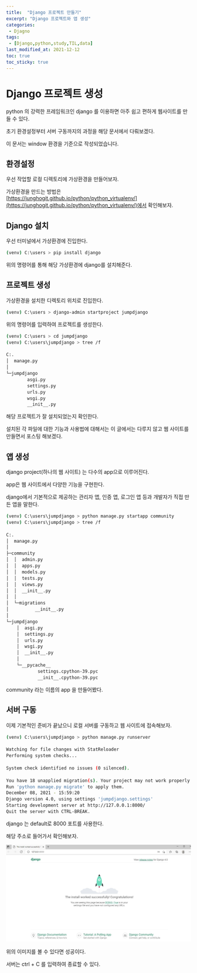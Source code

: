 ```yaml
---
title:  "Django 프로젝트 만들기"
excerpt: "Django 프로젝트와 앱 생성"
categories:
 - Djagno
tags:
 - [Django,python,study,TIL,data]
last_modified_at: 2021-12-12
toc: true
toc_sticky: true
---
```


# Django 프로젝트 생성



python 의 강력한 프레임워크인 django 를 이용하면 아주 쉽고 편하게 웹사이트를 만들 수 있다.

초기 환경설정부터 서버 구동까지의 과정을 해당 문서에서 다뤄보겠다.

이 문서는 window 환경을 기준으로 작성되었습니다.




## 환경설정



우선 작업할 로컬 디렉토리에 가상환경을 만들어보자.



가상환경을 만드는 방법은 [https://junghogit.github.io/python/python_virtualenv/](https://junghogit.github.io/python/python_virtualenv/)에서 확인해보자.



## Django 설치



우선 터미널에서 가상환경에 진입한다.



```bash
(venv) C:\users > pip install django 

```



위의 명령어를 통해 해당 가상환경에 django를 설치해준다.



## 프로젝트 생성



가상환경을 설치한 디렉토리 위치로 진입한다.



```bash
(venv) C:\users > django-admin startproject jumpdjango
```



위의 명령어를 입력하여 프로젝트를 생성한다.



```bash
(venv) C:\users > cd jumpdjango
(venv) C:\users\jumpdjango > tree /f

C:.
│  manage.py
│
└─jumpdjango
        asgi.py
        settings.py
        urls.py
        wsgi.py
        __init__.py


```



해당 프로젝트가 잘 설치되었는지 확인한다.



설치된 각 파일에 대한 기능과 사용법에 대해서는 이 글에서는 다루지 않고 웹 사이트를 만들면서 포스팅 해보겠다.





## 앱 생성



django project(하나의 웹 사이트) 는 다수의 app으로 이루어진다.

app은 웹 사이트에서 다양한 기능을 구현한다.

django에서 기본적으로 제공하는 관리자 앱, 인증 앱, 로그인 앱 등과 개발자가 직접 만든 앱을 말한다.



```bash
(venv) C:\users\jumpdjango > python manage.py startapp community
(venv) C:\users\jumpdjango > tree /f

C:.
│  manage.py
│
├─community
│  │  admin.py
│  │  apps.py
│  │  models.py
│  │  tests.py
│  │  views.py
│  │  __init__.py
│  │
│  └─migrations
│          __init__.py
│
└─jumpdjango
    │  asgi.py
    │  settings.py
    │  urls.py
    │  wsgi.py
    │  __init__.py
    │
    └─__pycache__
            settings.cpython-39.pyc
            __init__.cpython-39.pyc

```



community 라는 이름의 app 을 만들어봤다.



## 서버 구동



이제 기본적인 준비가 끝났으니 로컬 서버를 구동하고 웹 사이트에 접속해보자.



```bash
(venv) C:\users\jumpdjango > python manage.py runserver

Watching for file changes with StatReloader
Performing system checks...

System check identified no issues (0 silenced).

You have 18 unapplied migration(s). Your project may not work properly until you apply the migrations for app(s): admin, auth, contenttypes, sessions.
Run 'python manage.py migrate' to apply them.
December 08, 2021 - 15:59:20
Django version 4.0, using settings 'jumpdjango.settings'
Starting development server at http://127.0.0.1:8000/
Quit the server with CTRL-BREAK.

```



django 는 default로 8000 포트를 사용한다.



해당 주소로 들어가서 확인해보자.



![django기본화면](\assets\images\django기본화면.JPG)



위의 이미지를 볼 수 있다면 성공이다.



서버는 ctrl + C 를 입력하여 종료할 수 있다.
